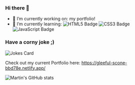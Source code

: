 <!--
**MartinP3/MartinP3** is a ✨ _special_ ✨ repository because its `README.md` (this file) appears on your GitHub profile.

Here are some ideas to get you started:

- 👯 I’m looking to collaborate on nothing atm
- 🤔 I’m looking for help with javascript ig?
- 💬 Ask me about ...
- 📫 How to reach me: ...
- 😄 Pronouns: ...
- ⚡ Fun fact: ...
-->
### Hi there 👋

- 🔭 I’m currently working on: my portfolio!
- 🌱 I’m currently learning:
![HTML5 Badge](https://img.shields.io/badge/HTML5-E34F26?logo=html5&logoColor=fff&style=flat) ![CSS3 Badge](https://img.shields.io/badge/CSS3-1572B6?logo=css3&logoColor=fff&style=flat) ![JavaScript Badge](https://img.shields.io/badge/JavaScript-F7DF1E?logo=javascript&logoColor=000&style=flat)

### Have a corny joke ;)
<img src="https://readme-jokes.vercel.app/api?hideBorder" alt="Jokes Card" />

Check out my current Portfolio here: https://gleeful-scone-bbd78e.netlify.app/

![Martin's GitHub stats](https://github-readme-stats.vercel.app/api?username=MartinP3&show_icons=true&theme=radical)

